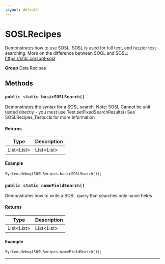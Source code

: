 ```yaml
---
layout: default
---
```

# SOSLRecipes

Demonstrates how to use SOSL.
SOSL is used for full text, and fuzzier text searching.
More on the difference between SOQL and SOSL:
https://sfdc.co/soql-sosl


**Group** Data Recipes

## Methods
### `public static basicSOSLSearch()`

Demonstrates the syntax for a SOSL search.  Note: SOSL Cannot be unit tested directly - you must use Test.setFixedSearchResults()  See SOSLRecipes_Tests.cls for more information

#### Returns

|Type|Description|
|---|---|
|List<List<SObject>>|List<List<SObject>>|

#### Example
```apex
System.debug(SOSLRecipes.basicSOSLSearch());
```


### `public static nameFieldSearch()`

Demonstrates how to write a SOSL query that searches only name fields

#### Returns

|Type|Description|
|---|---|
|List<List<SObject>>|List<List<SObject>>|

#### Example
```apex
System.debug(SOSLRecipes.nameFieldSearch());
```


---
